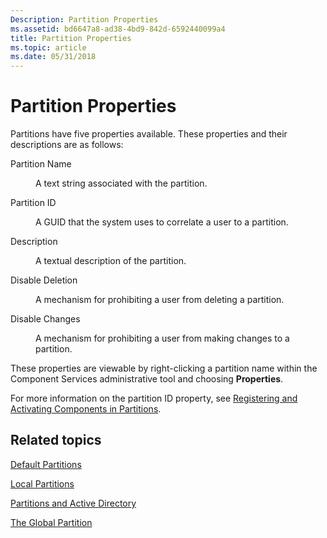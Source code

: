 ```yaml
---
Description: Partition Properties
ms.assetid: bd6647a8-ad38-4bd9-842d-6592440099a4
title: Partition Properties
ms.topic: article
ms.date: 05/31/2018
---
```


# Partition Properties

Partitions have five properties available. These properties and their descriptions are as follows:

<dl> <dt>

<span id="Partition_Name"></span><span id="partition_name"></span><span id="PARTITION_NAME"></span>Partition Name
</dt> <dd>

A text string associated with the partition.

</dd> <dt>

<span id="Partition_ID"></span><span id="partition_id"></span><span id="PARTITION_ID"></span>Partition ID
</dt> <dd>

A GUID that the system uses to correlate a user to a partition.

</dd> <dt>

<span id="Description"></span><span id="description"></span><span id="DESCRIPTION"></span>Description
</dt> <dd>

A textual description of the partition.

</dd> <dt>

<span id="Disable_Deletion"></span><span id="disable_deletion"></span><span id="DISABLE_DELETION"></span>Disable Deletion
</dt> <dd>

A mechanism for prohibiting a user from deleting a partition.

</dd> <dt>

<span id="Disable_Changes"></span><span id="disable_changes"></span><span id="DISABLE_CHANGES"></span>Disable Changes
</dt> <dd>

A mechanism for prohibiting a user from making changes to a partition.

</dd> </dl>

These properties are viewable by right-clicking a partition name within the Component Services administrative tool and choosing **Properties**.

For more information on the partition ID property, see [Registering and Activating Components in Partitions](registering-and-activating-components-in-partitions.md).

## Related topics

<dl> <dt>

[Default Partitions](default-partitions.md)
</dt> <dt>

[Local Partitions](local-partitions.md)
</dt> <dt>

[Partitions and Active Directory](partitions-and-active-directory.md)
</dt> <dt>

[The Global Partition](the-global-partition.md)
</dt> </dl>

 

 



